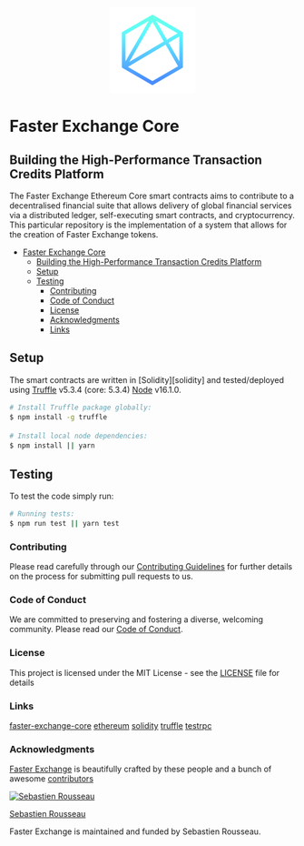 <!-- markdownlint-disable MD002 -->
<!-- markdownlint-disable MD012 -->
<!-- markdownlint-disable MD033 -->
<!-- markdownlint-disable MD041 -->
<p align="center">
  <a href="/" title="Faster Exchange Logo">
    <img src="faster-exchange.svg" alt="" width="150" height="150" alt="Faster Exchange Logo" />
  </a>

  # Faster Exchange Core

  ## Building the High-Performance Transaction Credits Platform

  The Faster Exchange Ethereum Core smart contracts aims to contribute to a decentralised financial suite that allows delivery of global financial services via a distributed ledger, self-executing smart contracts, and cryptocurrency. This particular repository is the implementation of a system that allows for the creation of Faster Exchange tokens.

- [Faster Exchange Core](#faster-exchange-core)
  - [Building the High-Performance Transaction Credits Platform](#building-the-high-performance-transaction-credits-platform)
  - [Setup](#setup)
  - [Testing](#testing)
    - [Contributing](#contributing)
    - [Code of Conduct](#code-of-conduct)
    - [License](#license)
    - [Acknowledgments](#acknowledgments)
    - [Links](#links)

## Setup

The smart contracts are written in [Solidity][solidity] and tested/deployed
using [Truffle](https://www.trufflesuite.com) v5.3.4 (core: 5.3.4)
[Node](https://nodejs.org) v16.1.0. 

```bash
# Install Truffle package globally:
$ npm install -g truffle

# Install local node dependencies:
$ npm install || yarn
```
## Testing

To test the code simply run:

```bash
# Running tests:
$ npm run test || yarn test
```

### Contributing

Please read carefully through our [Contributing Guidelines](https://github.com/sebastienrousseau/faster-exchange-core/blob/master/CONTRIBUTING.md) for further details on the process for submitting pull requests to us.

### Code of Conduct

We are committed to preserving and fostering a diverse, welcoming community. Please read our [Code of Conduct](https://github.com/sebastienrousseau/faster-exchange-core/blob/master/CODE_OF_CONDUCT.md).

### License

This project is licensed under the MIT License - see the [LICENSE](https://github.com/sebastienrousseau/faster-exchange-core/blob/master/LICENSE) file for details

### Links

[faster-exchange-core](https://fasterexchange.network)
[ethereum](https://www.ethereum.org/)
[solidity](https://solidity.readthedocs.io/en/develop/)
[truffle](http://truffleframework.com/)
[testrpc](https://github.com/ethereumjs/testrpc)

### Acknowledgments

[Faster Exchange](https://fasterexchange.network) is beautifully crafted by these people and a bunch of awesome [contributors](https://github.com/sebastienrousseau/faster-exchange-core/graphs/contributors)

[![Sebastien Rousseau](https://avatars0.githubusercontent.com/u/1394998?s=117)](http://sebastienrousseau.co.uk) 

[Sebastien Rousseau](https://github.com/sebastienrousseau) 
 
Faster Exchange is maintained and funded by Sebastien Rousseau.

